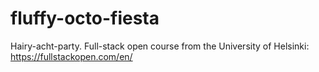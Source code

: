 # fluffy-octo-fiesta
Hairy-acht-party. Full-stack open course from the University of Helsinki: https://fullstackopen.com/en/ 

